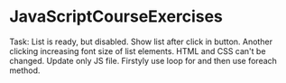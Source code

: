 # JavaScriptCourseExercises
Task:
List is ready, but disabled.
Show list after click in button.
Another clicking increasing font size of list elements.
HTML and CSS can't be changed. Update only JS file.
Firstyly use loop for and then use foreach method.
